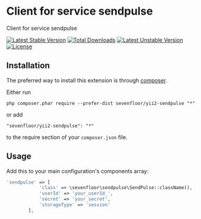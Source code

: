 Client for service sendpulse
============================
Client for service sendpulse

[![Latest Stable Version](https://poser.pugx.org/sevenfloor/yii2-sendpulse/v/stable)](https://packagist.org/packages/sevenfloor/yii2-sendpulse) [![Total Downloads](https://poser.pugx.org/sevenfloor/yii2-sendpulse/downloads)](https://packagist.org/packages/sevenfloor/yii2-sendpulse) [![Latest Unstable Version](https://poser.pugx.org/sevenfloor/yii2-sendpulse/v/unstable)](https://packagist.org/packages/sevenfloor/yii2-sendpulse) [![License](https://poser.pugx.org/sevenfloor/yii2-sendpulse/license)](https://packagist.org/packages/sevenfloor/yii2-sendpulse)

Installation
------------

The preferred way to install this extension is through [composer](http://getcomposer.org/download/).

Either run

```
php composer.phar require --prefer-dist sevenfloor/yii2-sendpulse "*"
```

or add

```
"sevenfloor/yii2-sendpulse": "*"
```

to the require section of your `composer.json` file.


Usage
-----

Add this to your main configuration's components array:

```php
'sendpulse' => [
            'class' => \sevenfloor\sendpulse\SendPulse::className(),
            'userId' => 'your_userId_',
            'secret' => 'your_secret',
            'storageType' => 'session'
        ],
```

